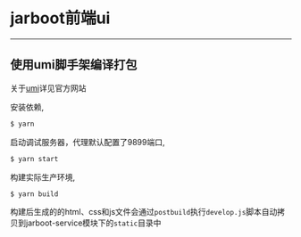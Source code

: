# jarboot前端ui

---
## 使用umi脚手架编译打包
关于<a href="https://umijs.org/zh-CN/docs" target="_blank">umi</a>详见官方网站

安装依赖,

```bash
$ yarn
```

启动调试服务器，代理默认配置了9899端口,

```bash
$ yarn start
```
构建实际生产环境,

```bash
$ yarn build
```

构建后生成的的html、css和js文件会通过<code>postbuild</code>执行<code>develop.js</code>脚本自动拷贝到jarboot-service模块下的<code>static</code>目录中
